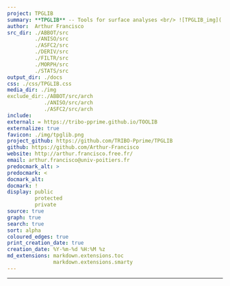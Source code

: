 ```yaml
---
project: TPGLIB
summary: **TPGLIB** -- Tools for surface analyses <br/> ![TPGLIB_img](./media/tpglib_banner.jpg)
author:  Arthur Francisco
src_dir: ./ABBOT/src
         ./ANISO/src
         ./ASFC2/src
         ./DERIV/src
         ./FILTR/src
         ./MORPH/src
         ./STATS/src
output_dir: ./docs
css: ./css/TPGLIB.css
media_dir: ./img
exclude_dir:./ABBOT/src/arch
            ./ANISO/src/arch
            ./ASFC2/src/arch
include:
external: = https://tribo-pprime.github.io/TOOLIB
externalize: true
favicon: ./img/tpglib.png
project_github: https://github.com/TRIBO-Pprime/TPGLIB
github: https://github.com/Arthur-Francisco
website: http://arthur.francisco.free.fr/
email: arthur.francisco@univ-poitiers.fr
predocmark_alt: >
predocmark: <
docmark_alt:
docmark: !
display: public
         protected
         private
source: true
graph: true
search: true
sort: alpha
coloured_edges: true
print_creation_date: true
creation_date: %Y-%m-%d %H:%M %z
md_extensions: markdown.extensions.toc
               markdown.extensions.smarty
---
```


-----------------


